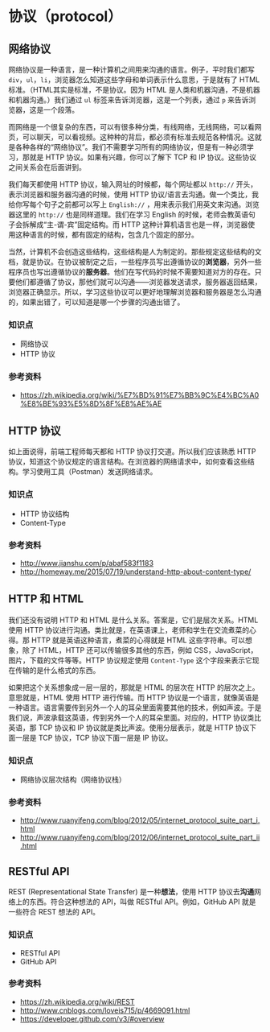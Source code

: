 # 协议（protocol）

## 网络协议

网络协议是一种语言，是一种计算机之间用来沟通的语言。例子，平时我们都写 `div`，`ul`，`li`，浏览器怎么知道这些字母和单词表示什么意思，于是就有了 HTML 标准。（HTML其实是标准，不是协议。因为 HTML 是人类和机器沟通，不是机器和机器沟通。）我们通过 `ul` 标签来告诉浏览器，这是一个列表，通过 `p` 来告诉浏览器，这是一个段落。

而网络是一个很复杂的东西，可以有很多种分类，有线网络，无线网络，可以看网页，可以聊天，可以看视频。这种种的背后，都必须有标准去规范各种情况。这就是各种各样的“网络协议”。我们不需要学习所有的网络协议，但是有一种必须学习，那就是 HTTP 协议。如果有兴趣，你可以了解下 TCP 和 IP 协议。这些协议之间关系会在后面讲到。

我们每天都使用 HTTP 协议，输入网址的时候都，每个网址都以 `http://` 开头，表示浏览器和服务器沟通的时候，使用 HTTP 协议/语言去沟通。做一个类比，我给你写每个句子之前都可以写上 `English://` ，用来表示我们用英文来沟通。浏览器这里的 `http://` 也是同样道理。我们在学习 English 的时候，老师会教英语句子会拆解成“主-谓-宾”固定结构。而 HTTP 这种计算机语言也是一样，浏览器使用这种语言的时候，都有固定的结构，包含几个固定的部分。

当然，计算机不会创造这些结构，这些结构是人为制定的。那些规定这些结构的文档，就是协议。在协议被制定之后，一些程序员写出遵循协议的**浏览器**，另外一些程序员也写出遵循协议的**服务器**。他们在写代码的时候不需要知道对方的存在。只要他们都遵循了协议，那他们就可以沟通——浏览器发送请求，服务器返回结果，浏览器正确显示。所以，学习这些协议可以更好地理解浏览器和服务器是怎么沟通的，如果出错了，可以知道是哪一个步骤的沟通出错了。

### 知识点

- 网络协议
- HTTP 协议

### 参考资料

- https://zh.wikipedia.org/wiki/%E7%BD%91%E7%BB%9C%E4%BC%A0%E8%BE%93%E5%8D%8F%E8%AE%AE

## HTTP 协议

如上面说得，前端工程师每天都和 HTTP 协议打交道。所以我们应该熟悉 HTTP 协议，知道这个协议规定的语言结构。在浏览器的网络请求中，如何查看这些结构。学习使用工具（Postman）发送网络请求。

### 知识点

- HTTP 协议结构
- Content-Type

### 参考资料

- http://www.jianshu.com/p/abaf583f1183
- http://homeway.me/2015/07/19/understand-http-about-content-type/

## HTTP 和 HTML

我们还没有说明 HTTP 和 HTML 是什么关系。答案是，它们是层次关系。HTML 使用 HTTP 协议进行沟通。类比就是，在英语课上，老师和学生在交流煮菜的心得。那 HTTP 就是英语这种语言，煮菜的心得就是 HTML 这些字符串。可以想象，除了 HTML，HTTP 还可以传输很多其他的东西，例如 CSS，JavaScript，图片，下载的文件等等。HTTP 协议规定使用 `Content-Type` 这个字段来表示它现在传输的是什么格式的东西。

如果把这个关系想象成一层一层的，那就是 HTML 的层次在 HTTP 的层次之上。意思就是，HTML 使用 HTTP 进行传输。而 HTTP 协议是一个语言，就像英语是一种语言。语言需要传到另外一个人的耳朵里面需要其他的技术，例如声波。于是我们说，声波承载这英语，传到另外一个人的耳朵里面。对应的，HTTP 协议类比英语，那 TCP 协议和 IP 协议就是类比声波。使用分层表示，就是 HTTP 协议下面一层是 TCP 协议，TCP 协议下面一层是 IP 协议。

### 知识点

- 网络协议层次结构（网络协议栈）

### 参考资料

- http://www.ruanyifeng.com/blog/2012/05/internet_protocol_suite_part_i.html
- http://www.ruanyifeng.com/blog/2012/06/internet_protocol_suite_part_ii.html

## RESTful API

REST (Representational State Transfer) 是一种**想法**，使用 HTTP 协议去**沟通**网络上的东西。符合这种想法的 API，叫做 RESTful API。例如，GitHub API 就是一些符合 REST 想法的 API。

### 知识点

- RESTful API
- GitHub API

### 参考资料

- https://zh.wikipedia.org/wiki/REST
- http://www.cnblogs.com/loveis715/p/4669091.html
- https://developer.github.com/v3/#overview
